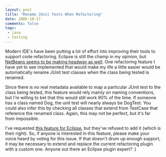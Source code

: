 ```yaml
---
layout: post
title: "Rename JUnit Tests When Refactoring"
date: 2006-10-17
comments: false
tags:
 - java
 - testing
---
```


Modern IDE's have been putting a lot of effort into improving their tools to support code refactoring. Eclipse is still the champ in my opinion, but [NetBeans seems to be making headway as well](http://refactoring.netbeans.org/). One refactoring feature I have yet to see implemented that would make my life a little easier would be automatically rename JUnit test classes when the class being tested is renamed.



Since there is no real metadata available to map a particular JUnit test to the class being tested, this feature would rely mainly on naming conventions, but I'm willing to bet that this would still work 90% of the time. If someone has a class named Dog, the unit test will nearly always be DogTest. You could also infer this by checking all classes that extend from TestCase that reference the renamed class. Again, this may not be perfect, but it's far from impossible.



I've requested [this feature for Eclipse](https://bugs.eclipse.org/bugs/show_bug.cgi?id=136880), but they've refused to add it (which is their right). So, if anyone is interested in this feature, please make your voice heard by voting for this issue. If that doesn't drum up enough support, it may be necessary to extend and replace the current refactoring plugin with a custom one. Anyone out there an Eclipse plugin expert? :)
